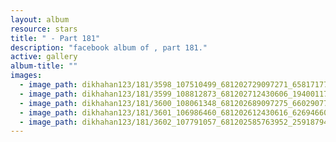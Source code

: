 ```yaml
---
layout: album
resource: stars
title: " - Part 181"
description: "facebook album of , part 181."
active: gallery
album-title: ""
images:
  - image_path: dikhahan123/181/3598_107510499_681202729097271_658171773329806969_n.jpg
  - image_path: dikhahan123/181/3599_108812873_681202712430606_1940011742456952637_n.jpg
  - image_path: dikhahan123/181/3600_108061348_681202689097275_660290779119980180_n.jpg
  - image_path: dikhahan123/181/3601_106986460_681202612430616_6269466091065603310_n.jpg
  - image_path: dikhahan123/181/3602_107791057_681202585763952_2591879442721044502_n.jpg
---
```

